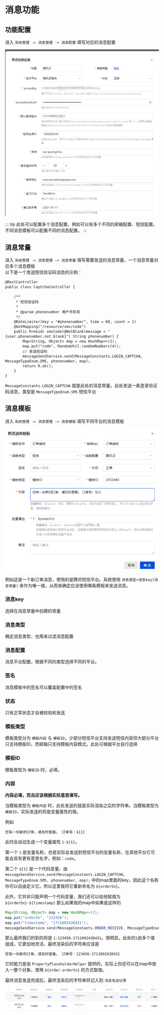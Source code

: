 # 消息功能

## 功能配置

进入 `系统管理 -> 消息管理 -> 消息配置` 填写对应的消息配置

![img.png](../assets/images/message/img.png)

::: tip
此处可以配置多个消息配置，例如可以有多个不同的邮箱配置、短信配置。不同消息模板可以配置不同的消息配置。
:::

## 消息常量

进入 `系统管理 -> 消息管理 -> 消息常量` 填写需要发送的消息常量，一个消息常量对应多个消息模板<br/>
以下是一个发送短信验证码消息的示例：
```java{15}
@RestController
public class CaptchaController {

    /**
     * 短信验证码
     *
     * @param phonenumber 用户手机号
     */
    @RateLimiter(key = "#phonenumber", time = 60, count = 1)
    @GetMapping("/resource/sms/code")
    public R<Void> smsCode(@NotBlank(message = "{user.phonenumber.not.blank}") String phonenumber) {
        Map<String, Object> map = new HashMap<>(1);
        map.put("code", RandomUtil.randomNumbers(4));
        // 发送验证码
        messageSendService.send(MessageConstants.LOGIN_CAPTCHA, MessageTypeEnum.SMS, phonenumber, map);
        return R.ok();
    }
}
```

`MessageConstants.LOGIN_CAPTCHA` 就是此处的消息常量，此处发送一条登录验证码消息，类型是 `MessageTypeEnum.SMS` 短信平台

## 消息模板
进入 `系统管理 -> 消息管理 -> 消息模板` 填写不同平台的消息模板

![img2.png](../assets/images/message/img2.png)

例如这是一个新订单消息，使用的是腾讯短信平台。系统使用 `消息类型+消息key(消息常量)` 来作为唯一值，从而来确定应该使用哪条模板来发送消息。
### 消息key
选择在消息常量中创建的常量
### 消息类型
确定消息类型，也用来过滤消息配置
### 消息配置
消息平台配置，根据不同的类型选择不同的平台。
### 签名
消息模板中的签名可以覆盖配置中的签名
### 状态
只有正常状态才会被校验和发送
### 模板类型
模板类型分为 `模板内容` 与 `模板ID`，少部分短信平台支持发送短信内容但大部分平台只支持模板ID，而邮箱只支持模板内容模式。此处可根据平台自行选择
### 模板ID
模板类型为 `模板ID` 时，必填。
### 内容

**内容必填，而且应该根据实际意思填写。**

当模板类型为 `模板内容` 时，此处发送的就是实际渲染之后的字符串。当模板类型为 `模板ID`，实际发送的将是变量属性的值。

例如
```text
您有一份新的订单，请及时查看。 订单号：${1}
```
此时会自动生成一个变量属性 `1:${1}`。

第一个 `1` 是变量名称，也是实际会发送到短信平台的变量名称，在其他平台它可能会具有更有意思名字，例如：`code`。

第二个 `${1}` 是一个代码变量，由 `messageSendService.send(MessageConstants.LOGIN_CAPTCHA, MessageTypeEnum.SMS, phonenumber, map);` 中的map里面的key，因此这个名称你可以自由定义它。所以这里我将它重新命名为 `${orderSn}`。

此外，它并非只能声明一个代码变量，我们还可以给他赋值为 `${orderSn}-${timestamp}` 那么如果我的map中如果是这样的

```java
Map<String, Object> map = new HashMap<>(2);
map.put("orderSn", "123456");
map.put("timestamp", "1711092438431");
messageSendService.send(MessageConstants.ORDER_RECEIVE, MessageTypeEnum.SMS, phonenumber, map);
```

那么最终我们的到的将是 `1:123456-1711092438431`。很明显，此处的`1`由多个值组成，它更加地灵活，最终渲染后的字符串应该是

```text
您有一份新的订单，请及时查看。 订单号：123456-1711092438431
```

它的能力是由 `PropertyPlaceholderHelper` 提供的，实际上你还可以在map中放入一整个对象，使用 `${order.orderSn}` 的方式取值。

最终消息发送完成后，最终渲染后的字符串将记入到 `消息发送记录`

![img3.png](../assets/images/message/img3.png)
